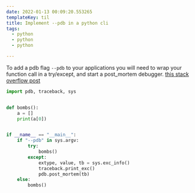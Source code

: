 ```yaml
---
date: 2022-01-13 00:09:20.553265
templateKey: til
title: Implement --pdb in a python cli
tags:
  - python
  - python
  - python

---
```


To add a pdb flag `--pdb` to your applications you will need to wrap
your function call in a try/except, and start a post_mortem debugger.
[this stack overflow post](https://stackoverflow.com/questions/242485/starting-python-debugger-automatically-on-error)

``` python
import pdb, traceback, sys


def bombs():
    a = []
    print(a[0])


if __name__ == "__main__":
    if "--pdb" in sys.argv:
        try:
            bombs()
        except:
            extype, value, tb = sys.exc_info()
            traceback.print_exc()
            pdb.post_mortem(tb)
    else:
        bombs()
```
